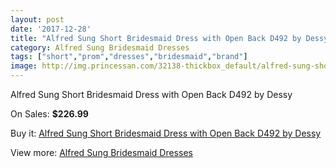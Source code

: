 ```yaml
---
layout: post
date: '2017-12-28'
title: "Alfred Sung Short Bridesmaid Dress with Open Back D492 by Dessy"
category: Alfred Sung Bridesmaid Dresses
tags: ["short","prom","dresses","bridesmaid","brand"]
image: http://img.princessan.com/32138-thickbox_default/alfred-sung-short-bridesmaid-dress-with-open-back-d492-by-dessy.jpg
---
```

Alfred Sung Short Bridesmaid Dress with Open Back D492 by Dessy

On Sales: **$226.99**
<a href="https://www.princessan.com/en/14716-alfred-sung-short-bridesmaid-dress-with-open-back-d492-by-dessy.html"><amp-img layout="responsive" width="600" height="600" src="//img.princessan.com/32138-thickbox_default/alfred-sung-short-bridesmaid-dress-with-open-back-d492-by-dessy.jpg" alt="Alfred Sung Short Bridesmaid Dress with Open Back D492 by Dessy 0" /></a>

Buy it: [Alfred Sung Short Bridesmaid Dress with Open Back D492 by Dessy](https://www.princessan.com/en/14716-alfred-sung-short-bridesmaid-dress-with-open-back-d492-by-dessy.html "Alfred Sung Short Bridesmaid Dress with Open Back D492 by Dessy")

View more: [Alfred Sung Bridesmaid Dresses](https://www.princessan.com/en/107- "Alfred Sung Bridesmaid Dresses")
